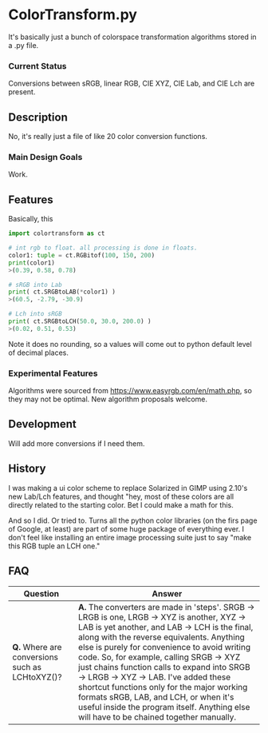 # ColorTransform.py
It's basically just a bunch of colorspace transformation algorithms stored in a .py file.

### Current Status
Conversions between sRGB, linear RGB, CIE XYZ, CIE Lab, and CIE Lch are present.

## Description
No, it's really just a file of like 20 color conversion functions.

### Main Design Goals
Work.

## Features
Basically, this
```python
import colortransform as ct

# int rgb to float. all processing is done in floats.
color1: tuple = ct.RGBitof(100, 150, 200)
print(color1)
>(0.39, 0.58, 0.78)

# sRGB into Lab
print( ct.SRGBtoLAB(*color1) )
>(60.5, -2.79, -30.9)

# Lch into sRGB
print( ct.SRGBtoLCH(50.0, 30.0, 200.0) )
>(0.02, 0.51, 0.53)
```
Note it does no rounding, so a values will come out to python default level of decimal places.

### Experimental Features
Algorithms were sourced from https://www.easyrgb.com/en/math.php, so they may not be optimal. New algorithm proposals welcome.

## Development
Will add more conversions if I need them.

## History
I was making a ui color scheme to replace Solarized in GIMP using 2.10's new Lab/Lch features, and thought "hey, most of these colors are all directly related to the starting color. Bet I could make a math for this.

And so I did. Or tried to. Turns all the python color libraries (on the firs page of Google, at least) are part of some huge package of everything ever. I don't feel like installing an entire image processing suite just to say "make this RGB tuple an LCH one."

## FAQ
Question|Answer
--------|------
**Q.** Where are conversions such as LCHtoXYZ()?|**A.** The converters are made in 'steps'. SRGB -> LRGB is one, LRGB -> XYZ is another, XYZ -> LAB is yet another, and LAB -> LCH is the final, along with the reverse equivalents. Anything else is purely for convenience to avoid writing code. So, for example, calling SRGB -> XYZ just chains function calls to expand into SRGB -> LRGB -> XYZ -> LAB. I've added these shortcut functions only for the major working formats sRGB, LAB, and LCH, or when it's useful inside the program itself. Anything else will have to be chained together manually.
